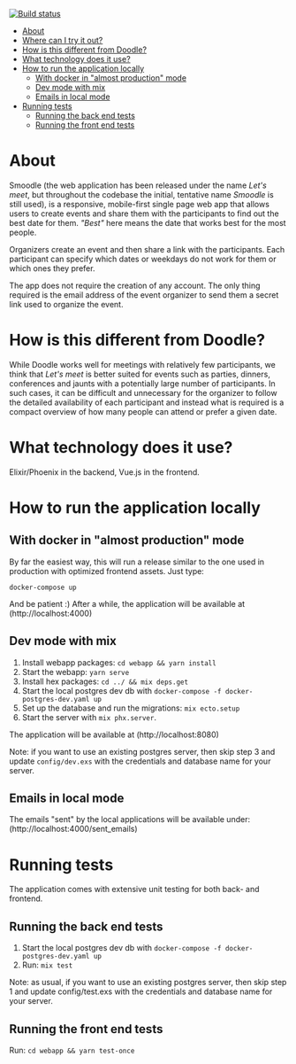 [![Build status](https://circleci.com/gh/maxmarcon/smoodle.svg?style=shield)](https://app.circleci.com/pipelines/github/maxmarcon/smoodle)

<!--ts-->
   * [About](#about)
   * [Where can I try it out?](#where-can-i-try-it-out)
   * [How is this different from Doodle?](#how-is-this-different-from-doodle)
   * [What technology does it use?](#what-technology-does-it-use)
   * [How to run the application locally](#how-to-run-the-application-locally)
      * [With docker in "almost production" mode](#with-docker-in-almost-production-mode)
      * [Dev mode with mix](#dev-mode-with-mix)
      * [Emails in local mode](#emails-in-local-mode)
   * [Running tests](#running-tests)
      * [Running the back end tests](#running-the-back-end-tests)
      * [Running the front end tests](#running-the-front-end-tests)

<!-- Added by: max, at: Fri Aug 28 11:09:58 CEST 2020 -->

<!--te-->

# About

Smoodle (the web application has been released under the name *Let's meet*, but throughout the codebase
the initial, tentative name *Smoodle* is still used),
is a responsive, mobile-first single page web app that allows users to create events and share them with
the participants to find out the best date for them. *"Best"* here means the date that works best for the
most people.

Organizers create an event and then share a link with the participants. Each participant can specify which
dates or weekdays do not work for them or which ones they prefer.

The app does not require the creation of any account. The only thing required is the email address of the
event organizer to send them a secret link used to organize the event.

# How is this different from Doodle?

While Doodle works well for meetings with relatively few participants, we think that *Let's meet* is better suited
for events such as parties, dinners, conferences and jaunts with a potentially large number of participants.
In such cases, it can be difficult and unnecessary for the organizer to follow the detailed availability of each participant and instead
what is required is a compact overview of how many people can attend or prefer a given date.

# What technology does it use?

Elixir/Phoenix in the backend, Vue.js in the frontend.

# How to run the application locally

## With docker in "almost production" mode

By far the easiest way, this will run a release similar to the one used in production with optimized
frontend assets. Just type:

```docker-compose up```

And be patient :) After a while, the application will be available at (http://localhost:4000)

## Dev mode with mix

1. Install webapp packages: `cd webapp && yarn install`
2. Start the webapp: `yarn serve`
3. Install hex packages: `cd ../ && mix deps.get`
4. Start the local postgres dev db with `docker-compose -f docker-postgres-dev.yaml up`
5. Set up the database and run the migrations: `mix ecto.setup`
6. Start the server with `mix phx.server`.

The application will be available at (http://localhost:8080)

Note: if you want to use an existing postgres server, then skip step 3 and update `config/dev.exs` with the credentials
and database name for your server.

## Emails in local mode

The emails "sent" by the local applications will be available under: (http://localhost:4000/sent_emails)

# Running tests

The application comes with extensive unit testing for both back- and frontend.

## Running the back end tests

1. Start the local postgres dev db with `docker-compose -f docker-postgres-dev.yaml up`
2. Run: `mix test`

Note: as usual, if you want to use an existing postgres server, then skip step 1 and update config/test.exs with the credentials and database name for your server.

## Running the front end tests

Run: `cd webapp && yarn test-once`
